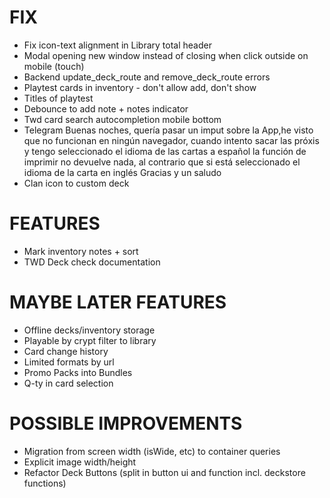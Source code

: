 # FIX
- Fix icon-text alignment in Library total header
- Modal opening new window instead of closing when click outside on mobile (touch)
- Backend update_deck_route and remove_deck_route errors
- Playtest cards in inventory - don't allow add, don't show
- Titles of playtest
- Debounce to add note + notes indicator
- Twd card search autocompletion mobile bottom
- Telegram
Buenas noches, quería pasar un imput sobre la App,he visto que no funcionan en ningún navegador, cuando intento sacar las próxis y tengo seleccionado el idioma de las cartas a español la función de imprimir no devuelve nada, al contrario que si está seleccionado el idioma de la carta en inglés
Gracias y un saludo
- Clan icon to custom deck

# FEATURES
- Mark inventory notes + sort
- TWD Deck check documentation

# MAYBE LATER FEATURES
- Offline decks/inventory storage
- Playable by crypt filter to library
- Card change history
- Limited formats by url
- Promo Packs into Bundles
- Q-ty in card selection

# POSSIBLE IMPROVEMENTS
- Migration from screen width (isWide, etc) to container queries
- Explicit image width/height
- Refactor Deck Buttons (split in button ui and function incl. deckstore functions)
